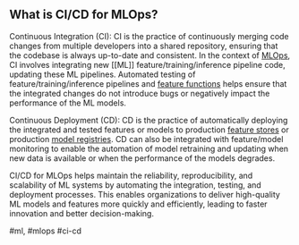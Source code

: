 **What is CI/CD for MLOps?**
----------------------------

Continuous Integration (CI): CI is the practice of continuously merging code changes from multiple developers into a shared repository, ensuring that the codebase is always up-to-date and consistent. In the context of [MLOps](https://www.hopsworks.ai/dictionary/mlops), CI involves integrating new [[ML]] feature/training/inference pipeline code, updating these ML pipelines. Automated testing of feature/training/inference pipelines and [feature functions](https://www.hopsworks.ai/dictionary/feature-function) helps ensure that the integrated changes do not introduce bugs or negatively impact the performance of the ML models.

Continuous Deployment (CD): CD is the practice of automatically deploying the integrated and tested features or models to production [feature stores](https://www.hopsworks.ai/dictionary/feature-store) or production [model registries](https://www.hopsworks.ai/dictionary/model-registry). CD can also be integrated with feature/model monitoring to enable the automation of model retraining and updating when new data is available or when the performance of the models degrades.

CI/CD for MLOps helps maintain the reliability, reproducibility, and scalability of ML systems by automating the integration, testing, and deployment processes. This enables organizations to deliver high-quality ML models and features more quickly and efficiently, leading to faster innovation and better decision-making.


 #ml, #mlops #ci-cd